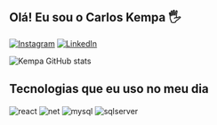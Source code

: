 ## Olá! Eu sou o Carlos Kempa 🖐️

[![Instagram](https://img.shields.io/badge/Instagram-E4405F?style=for-the-badge&logo=instagram&logoColor=white)](https://www.instagram.com/carlosskempa/)
[![LinkedIn](https://img.shields.io/badge/LinkedIn-0077B5?style=for-the-badge&logo=linkedin&logoColor=white)](https://www.linkedin.com/in/carloskempa/)


![Kempa GitHub stats](https://github-readme-stats.vercel.app/api?username=carloskempa&show_icons=true&theme=dracula&count_private=true)

## Tecnologias que eu uso no meu dia

<div style="display: inline_block">

  <img align="center" alt="react" src="https://img.shields.io/badge/React-20232A?style=for-the-badge&logo=react&logoColor=61DAFB" />

 <img align="center" alt="net" src="https://img.shields.io/badge/.NET-5C2D91?style=for-the-badge&logo=.net&logoColor=white" />

 <img align="center" alt="mysql" src="https://img.shields.io/badge/MySQL-00000F?style=for-the-badge&logo=mysql&logoColor=white" />

  <img align="center" alt="sqlserver" src="https://img.shields.io/badge/Microsoft_SQL_Server-CC2927?style=for-the-badge&logo=microsoft-sql-server&logoColor=white" />


</div>
